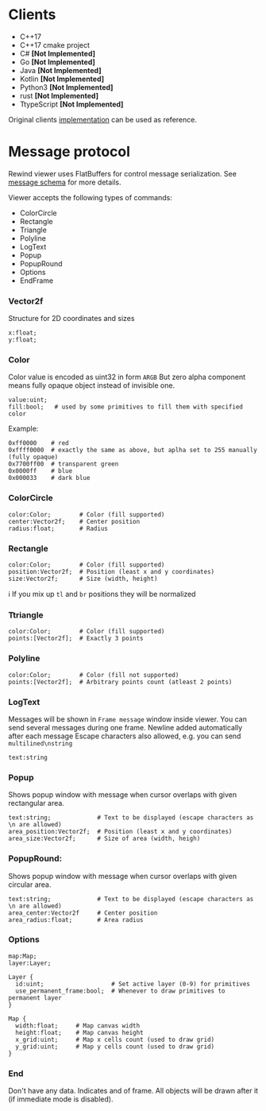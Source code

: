 # Clients

 - C++17
 - C++17 cmake project
 - C# **[Not Implemented]**
 - Go **[Not Implemented]**
 - Java **[Not Implemented]**
 - Kotlin **[Not Implemented]**
 - Python3 **[Not Implemented]**
 - rust **[Not Implemented]**
 - TtypeScript **[Not Implemented]**

Original clients [implementation](https://github.com/kswaldemar/rewind-viewer/tree/develop/clients) can be used as reference.

# Message protocol

Rewind viewer uses FlatBuffers for control message serialization. See [message schema](https://github.com/mortido/rewind-viewer/blob/develop/fbs/rewind_message.fbs) for more details.

Viewer accepts the following types of commands:
- ColorCircle
- Rectangle
- Triangle
- Polyline
- LogText
- Popup
- PopupRound
- Options
- EndFrame

### Vector2f
Structure for 2D coordinates and sizes
```
x:float;
y:float;
```

### Color
Color value is encoded as uint32 in form `ARGB`
But zero alpha component means fully opaque object instead of invisible one.
```
value:uint;
fill:bool;   # used by some primitives to fill them with specified color
```
Example:
```
0xff0000    # red
0xffff0000  # exactly the same as above, but aplha set to 255 manually (fully opaque)
0x7700ff00  # transparent green
0x0000ff    # blue
0x000033    # dark blue
```

### ColorCircle
```
color:Color;        # Color (fill supported)
center:Vector2f;    # Center position
radius:float;       # Radius
```

### Rectangle
```
color:Color;        # Color (fill supported)
position:Vector2f;  # Position (least x and y coordinates)
size:Vector2f;      # Size (width, height)  
```
:information_source: If you mix up `tl` and `br` positions they will be normalized

### Ttriangle
```
color:Color;        # Color (fill supported)
points:[Vector2f];  # Exactly 3 points
```

### Polyline
```
color:Color;        # Color (fill not supported)
points:[Vector2f];  # Arbitrary points count (atleast 2 points)
```

### LogText
Messages will be shown in `Frame message` window inside viewer.
You can send several messages during one frame. Newline added automatically after each message
Escape characters also allowed, e.g. you can send `multilined\nstring`
```
text:string
```

### Popup
Shows popup window with message when cursor overlaps with given rectangular area.
```
text:string;             # Text to be displayed (escape characters as \n are allowed)
area_position:Vector2f;  # Position (least x and y coordinates)
area_size:Vector2f;      # Size of area (width, heigh)
```

### PopupRound:
Shows popup window with message when cursor overlaps with given circular area.
```
text:string;             # Text to be displayed (escape characters as \n are allowed)
area_center:Vector2f     # Center position
area_radius:float;       # Area radius
```

### Options
```
map:Map;
layer:Layer;

Layer {
  id:uint;                   # Set active layer (0-9) for primitives
  use_permanent_frame:bool;  # Whenever to draw primitives to permanent layer
}

Map {
  width:float;     # Map canvas width
  height:float;    # Map canvas height
  x_grid:uint;     # Map x cells count (used to draw grid)
  y_grid:uint;     # Map y cells count (used to draw grid)
}
```

### End
Don't have any data. Indicates and of frame. All objects will be drawn after it (if immediate mode is disabled).
